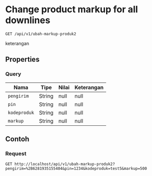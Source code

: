 # Change product markup for all downlines
```http
GET /api/v1/ubah-markup-produk2
```
keterangan
## Properties
### Query
Nama | Tipe | Nilai | Keterangan
--- | --- | --- | ---
<code>pengirim</code> | String | null | null
<code>pin</code> | String | null | null
<code>kodeproduk</code> | String | null | null
<code>markup</code> | String | null | null
## Contoh
### Request
```http
GET http://localhost/api/v1/ubah-markup-produk2?pengirim=%2B6281935155404&pin=1234&kodeproduk=test5&markup=500


```
